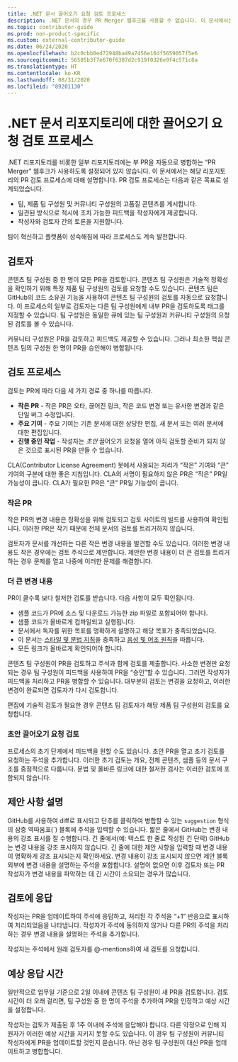 ```yaml
---
title: .NET 문서 끌어오기 요청 검토 프로세스
description: .NET 문서의 경우 PR Merger 웹후크를 사용할 수 없습니다. 이 문서에서는 해당 리포지토리의 PR 프로세스에 대해 설명합니다.
ms.topic: contributor-guide
ms.prod: non-product-specific
ms.custom: external-contributor-guide
ms.date: 06/24/2020
ms.openlocfilehash: b2c0cbb0ed72948ba49a7456e16df5659057f5e6
ms.sourcegitcommit: 56505b3f7e670f6387d2c919f0326e9f4c571c8a
ms.translationtype: HT
ms.contentlocale: ko-KR
ms.lasthandoff: 08/31/2020
ms.locfileid: "89201130"
---
```

# <a name="pull-request-review-process-for-the-net-docs-repositories"></a>.NET 문서 리포지토리에 대한 끌어오기 요청 검토 프로세스

.NET 리포지토리를 비롯한 일부 리포지토리에는 부 PR을 자동으로 병합하는 “PR Merger” 웹후크가 사용하도록 설정되어 있지 않습니다. 이 문서에서는 해당 리포지토리의 PR 검토 프로세스에 대해 설명합니다. PR 검토 프로세스는 다음과 같은 목표로 설계되었습니다.

- 팀, 제품 팀 구성원 및 커뮤니티 구성원의 고품질 콘텐츠를 게시합니다.
- 일관된 방식으로 적시에 조치 가능한 피드백을 작성자에게 제공합니다.
- 작성자와 검토자 간의 토론을 지원합니다.

팀이 혁신하고 플랫폼이 성숙해짐에 따라 프로세스도 계속 발전합니다.

## <a name="reviewers"></a>검토자

콘텐츠 팀 구성원 중 한 명이 모든 PR을 검토합니다. 콘텐츠 팀 구성원은 기술적 정확성을 확인하기 위해 특정 제품 팀 구성원의 검토를 요청할 수도 있습니다. 콘텐츠 팀은 GitHub의 코드 소유권 기능을 사용하여 콘텐츠 팀 구성원의 검토를 자동으로 요청합니다. 이 프로세스의 일부로 검토자는 다른 팀 구성원에게 내부 PR을 검토하도록 태그를 지정할 수 있습니다. 팀 구성원은 동일한 큐에 있는 팀 구성원과 커뮤니티 구성원의 요청된 검토를 볼 수 있습니다.

커뮤니티 구성원은 PR을 검토하고 피드백도 제공할 수 있습니다. 그러나 최소한 핵심 콘텐츠 팀의 구성원 한 명이 PR을 승인해야 병합됩니다.

## <a name="review-process"></a>검토 프로세스

검토는 PR에 따라 다음 세 가지 경로 중 하나를 따릅니다.

- **작은 PR** - 작은 PR은 오타, 끊어진 링크, 작은 코드 변경 또는 유사한 변경과 같은 단일 버그 수정입니다.
- **주요 기여** - 주요 기여는 기존 문서에 대한 상당한 편집, 새 문서 또는 여러 문서에 대한 편집입니다.
- **진행 중인 작업** - 작성자는 *초안* 끌어오기 요청을 열어 아직 검토할 준비가 되지 않은 것으로 표시된 PR을 만들 수 있습니다.

CLA(Contributor License Agreement) 봇에서 사용되는 처리가 “작은” 기여와 “큰” 기여의 구분에 대한 좋은 지침입니다. CLA의 서명이 필요하지 않은 PR은 “작은” PR일 가능성이 큽니다. CLA가 필요한 PR은 “큰” PR일 가능성이 큽니다.

### <a name="small-prs"></a>작은 PR

작은 PR의 변경 내용은 정확성을 위해 검토되고 검토 사이트의 빌드를 사용하여 확인됩니다. 이러한 PR은 작기 때문에 전체 문서의 검토를 트리거하지 않습니다. 

검토자가 문서를 개선하는 다른 작은 변경 내용을 발견할 수도 있습니다. 이러한 변경 내용도 작은 경우에는 검토 주석으로 제안합니다. 제안한 변경 내용이 더 큰 검토를 트리거하는 경우 문제를 열고 나중에 이러한 문제를 해결합니다. 

### <a name="larger-changes"></a>더 큰 변경 내용

PR이 클수록 보다 철저한 검토를 받습니다. 다음 사항이 모두 확인됩니다.

- 샘플 코드가 PR에 소스 및 다운로드 가능한 zip 파일로 포함되어야 합니다.
- 샘플 코드가 올바르게 컴파일되고 실행됩니다.
- 문서에서 독자를 위한 목표를 명확하게 설명하고 해당 목표가 충족되었습니다.
- 이 문서는 [스타일 및 문법 지침](dotnet-style-guide.md)을 충족하고 [음성 및 어조 원칙](dotnet-voice-tone.md)을 따릅니다.
- 모든 링크가 올바르게 확인되어야 합니다.

콘텐츠 팀 구성원이 PR을 검토하고 주석과 함께 검토를 제출합니다. 사소한 변경만 요청되는 경우 팀 구성원이 피드백을 사용하여 PR을 “승인”할 수 있습니다. 그러면 작성자가 피드백을 처리하고 PR을 병합할 수 있습니다. 대부분의 검토는 변경을 요청하고, 이러한 변경이 완료되면 검토자가 다시 검토합니다.

편집에 기술적 검토가 필요한 경우 콘텐츠 팀 검토자가 해당 제품 팀 구성원의 검토를 요청합니다.

### <a name="review-draft-pull-requests"></a>초안 끌어오기 요청 검토

프로세스의 초기 단계에서 피드백을 원할 수도 있습니다. 초안 PR을 열고 초기 검토를 요청하는 주석을 추가합니다. 이러한 초기 검토는 개요, 전체 콘텐츠, 샘플 등의 문서 구조를 중점적으로 다룹니다. 문법 및 올바른 링크에 대한 철저한 검사는 이러한 검토에 포함되지 않습니다.

## <a name="explain-suggestions"></a>제안 사항 설명

GitHub를 사용하여 diff로 표시되고 단추를 클릭하여 병합할 수 있는 `suggestion` 형식의 삼중 역따옴표(`) 블록에 주석을 입력할 수 있습니다. 짧은 줄에서 GitHub는 변경 내용의 강조 표시를 잘 수행합니다. 긴 줄에서(예: 텍스트 한 줄로 작성된 긴 단락) GitHub는 변경 내용을 강조 표시하지 않습니다. 긴 줄에 대한 제안 사항을 입력할 때 변경 내용이 명확하게 강조 표시되는지 확인하세요. 변경 내용이 강조 표시되지 않으면 제안 블록 외부에 변경 내용을 설명하는 주석을 포함합니다. 설명이 없으면 이후 검토자 또는 PR 작성자가 변경 내용을 파악하는 데 긴 시간이 소요되는 경우가 많습니다.

## <a name="respond-to-reviews"></a>검토에 응답

작성자는 PR을 업데이트하여 주석에 응답하고, 처리된 각 주석을 “+1” 반응으로 표시하여 처리되었음을 나타냅니다. 작성자가 주석에 동의하지 않거나 다른 PR의 주석을 처리하는 경우 변경 내용을 설명하는 주석을 추가합니다.

작성자는 주석에서 원래 검토자를 @-mentions하여 새 검토를 요청합니다. 

## <a name="response-time-expectations"></a>예상 응답 시간

일반적으로 업무일 기준으로 2일 이내에 콘텐츠 팀 구성원이 새 PR을 검토합니다. 검토 시간이 더 오래 걸리면, 팀 구성원 중 한 명이 주석을 추가하여 PR을 인정하고 예상 시간을 설정합니다.

작성자는 검토가 제출된 후 1주 이내에 주석에 응답해야 합니다. 다른 약정으로 인해 지원자가 이러한 예상 시간을 지키지 못할 수도 있습니다. 이 경우 팀 구성원이 커뮤니티 작성자에게 PR을 업데이트할 것인지 묻습니다. 아닌 경우 팀 구성원이 대신 PR을 업데이트하고 병합합니다.
